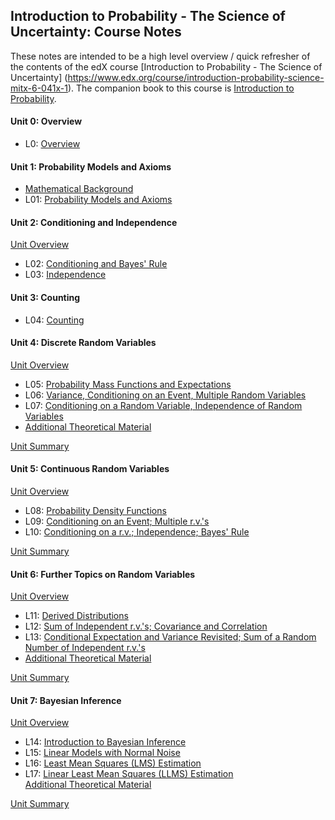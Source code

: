 ## Introduction to Probability - The Science of Uncertainty: Course Notes

These notes are intended to be a high level overview / quick refresher of the contents of the edX course
[Introduction to Probability - The Science of Uncertainty] (https://www.edx.org/course/introduction-probability-science-mitx-6-041x-1).
The companion book to this course is [Introduction to Probability](http://athenasc.com/probbook.html).

#### Unit 0: Overview

* L0: [Overview](Lecture_Notes/Lecture_00.md)

#### Unit 1: Probability Models and Axioms

* [Mathematical Background](Lecture_Notes/Math_Background.md)
* L01: [Probability Models and Axioms](Lecture_Notes/Lecture_01.md)

#### Unit 2: Conditioning and Independence

[Unit Overview](https://www.youtube.com/watch?v=P4-CFlsBZCU)

* L02: [Conditioning and Bayes' Rule](Lecture_Notes/Lecture_02.md)
* L03: [Independence](Lecture_Notes/Lecture_03.md)

#### Unit 3: Counting

* L04: [Counting](Lecture_Notes/Lecture_04.md)

#### Unit 4: Discrete Random Variables

[Unit Overview](https://www.youtube.com/watch?v=61D7D0Df6QY)

* L05: [Probability Mass Functions and Expectations](Lecture_Notes/Lecture_05.md)
* L06: [Variance, Conditioning on an Event, Multiple Random Variables](Lecture_Notes/Lecture_06.md)
* L07: [Conditioning on a Random Variable, Independence of Random Variables](Lecture_Notes/Lecture_07.md)
* [Additional Theoretical Material](Lecture_Notes/Lecture_07_b.md)

[Unit Summary](https://www.youtube.com/watch?v=Iqvs0kNthrs)

#### Unit 5: Continuous Random Variables

[Unit Overview](https://www.youtube.com/watch?v=KK9QL-mzVEM)

* L08: [Probability Density Functions](Lecture_Notes/Lecture_08.md)
* L09: [Conditioning on an Event; Multiple r.v.'s](Lecture_Notes/Lecture_09.md)
* L10: [Conditioning on a r.v.; Independence;  Bayes' Rule](Lecture_Notes/Lecture_10.md)

[Unit Summary](https://www.youtube.com/watch?v=P3_W6ZsL-A8)

#### Unit 6: Further Topics on Random Variables

[Unit Overview](https://www.youtube.com/watch?v=2Uy1dicGqXg)

* L11: [Derived Distributions](Lecture_Notes/Lecture_11.md)
* L12: [Sum of Independent r.v.'s; Covariance and Correlation](Lecture_Notes/Lecture_12.md)
* L13: [Conditional Expectation and Variance Revisited; Sum of a Random Number of Independent r.v.'s ](Lecture_Notes/Lecture_13.md)
* [Additional Theoretical Material](Lecture_Notes/Lecture_13_b.md)

[Unit Summary](https://www.youtube.com/watch?v=-hVAAv2khAs)

#### Unit 7: Bayesian Inference

[Unit Overview](https://www.youtube.com/watch?v=UUm_zP4jwrc)

* L14: [Introduction to Bayesian Inference](Lecture_Notes/Lecture_14.md)
* L15: [Linear Models with Normal Noise](Lecture_Notes/Lecture_15.md)
* L16: [Least Mean Squares (LMS) Estimation](Lecture_Notes/Lecture_16.md)
* L17: [Linear Least Mean Squares (LLMS) Estimation](Lecture_Notes/Lecture_17.md)  
[Additional Theoretical Material](Lecture_Notes/Lecture_17_b.md)

[Unit Summary](https://www.youtube.com/watch?v=7_aFJxurMCI)
